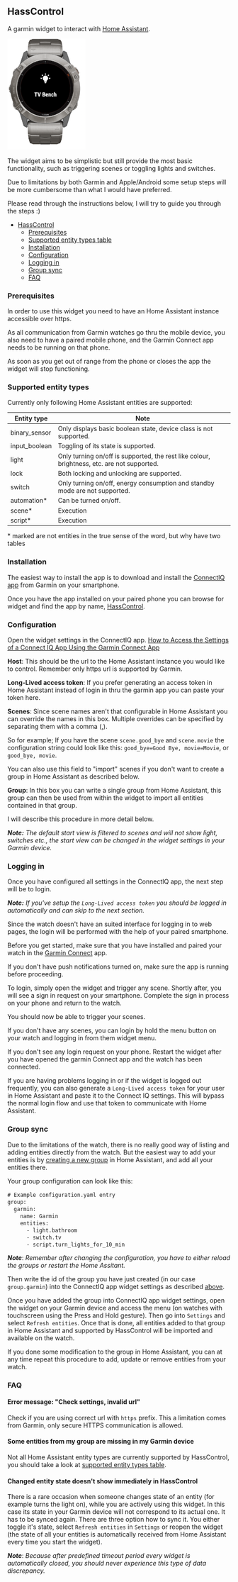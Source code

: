 ## HassControl

A garmin widget to interact with [Home Assistant](https://www.home-assistant.io/).


<img src="resources/screenshots/tactix_delta_1.png" height="250" />


The widget aims to be simplistic but still provide the most basic functionality, such as triggering scenes or toggling lights and switches.

Due to limitations by both Garmin and Apple/Android some setup steps will be more cumbersome than what I would have preferred.

Please read through the instructions below, I will try to guide you through the steps :)

- [HassControl](#hasscontrol)
  - [Prerequisites](#prerequisites)
  - [Supported entity types table](#supported-entity-types)
  - [Installation](#installation)
  - [Configuration](#configuration)
  - [Logging in](#logging-in)
  - [Group sync](#group-sync)
  - [FAQ](#faq)


### Prerequisites
In order to use this widget you need to have an Home Assistant instance accessible over https.

As all communication from Garmin watches go thru the mobile device, you also need to have a paired mobile phone, and the Garmin Connect app needs to be running on that phone.

As soon as you get out of range from the phone or closes the app the widget will stop functioning.


### Supported entity types
Currently only following Home Assistant entities are supported:

Entity type | Note
--- | ---
binary_sensor | Only displays basic boolean state, device class is not supported.
input_boolean | Toggling of its state is supported.
light | Only turning on/off is supported, the rest like colour, brightness, etc. are not supported.
lock | Both locking and unlocking are supported.
switch | Only turning on/off, energy consumption and standby mode are not supported.
automation* | Can be turned on/off.
scene* | Execution
script* | Execution


\* marked are not entities in the true sense of the word, but why have two tables

### Installation
The easiest way to install the app is to download and install the [ConnectIQ app](https://support.garmin.com/en-US/?faq=mmm2rz2WBI3zbdFQYdiwX8) from Garmin on your smartphone.

Once you have the app installed on your paired phone you can browse for widget and find the app by name, [HassControl](https://apps.garmin.com/en-US/apps/47f64742-cf59-4d54-b368-841a347f7c6d).

### Configuration
Open the widget settings in the ConnectIQ app.
[How to Access the Settings of a Connect IQ App Using the Garmin Connect App](https://support.garmin.com/en-US/?faq=SPo0TFvhQO04O36Y5TYRh5)

**Host**: This should be the url to the Home Assistant instance you would like to control. Remember only https url is supported by Garmin.

**Long-Lived access token**: If you prefer generating an access token in Home Assistant instead of login in thru the garmin app you can paste your token here.

**Scenes**: Since scene names aren't that configurable in Home Assistant you can override the names in this box. Multiple overrides can be specified by separating them with a comma (,).

So for example; If you have the scene `scene.good_bye` and `scene.movie` the configuration string could look like this: `good_bye=Good Bye, movie=Movie`, or `good_bye, movie`.

You can also use this field to "import" scenes if you don't want to create a group in Home Assistant as described below.

**Group**: In this box you can write a single group from Home Assistant, this group can then be used from within the widget to import all entities contained in that group.

I will describe this procedure in more detail below.

***Note:*** *The default start view is filtered to scenes and will not show light, switches etc., the start view can be changed in the widget settings in your Garmin device.*

### Logging in
Once you have configured all settings in the ConnectIQ app, the next step will be to login.

***Note:*** *If you've setup the `Long-Lived access token` you should be logged in automatically and can skip to the next section.*

Since the watch doesn't have an suited interface for logging in to web pages, the login will be performed with the help of your paired smartphone.

Before you get started, make sure that you have installed and paired your watch in the [Garmin Connect](https://connect.garmin.com/start/) app.

If you don't have push notifications turned on, make sure the app is running before proceeding.

To login, simply open the widget and trigger any scene. Shortly after, you will see a sign in request on your smartphone. Complete the sign in process on your phone and return to the watch.

You should now be able to trigger your scenes.

If you don't have any scenes, you can login by hold the menu button on your watch and logging in from them widget menu.

If you don't see any login request on your phone. Restart the widget after you have opened the garmin Connect app and the watch has been connected.

If you are having problems logging in or if the widget is logged out frequently, you can also generate a `Long-Lived access token` for your user in Home Assistant and paste it to the Connect IQ settings. This will bypass the normal login flow and use that token to communicate with Home Assistant.


### Group sync
Due to the limitations of the watch, there is no really good way of listing and adding entities directly from the watch.
But the easiest way to add your entities is by [creating a new group](https://www.home-assistant.io/integrations/group/) in Home Assistant, and add all your entities there.

Your group configuration can look like this:
```
# Example configuration.yaml entry
group:
  garmin:
    name: Garmin
    entities:
      - light.bathroom
      - switch.tv
      - script.turn_lights_for_10_min
```
***Note***: *Remember after changing the configuration, you have to either reload the groups or restart the Home Assitant.*

Then write the id of the group you have just created (in our case `group.garmin`) into the ConnectIQ app widget settings as described [above](#configuration).

Once you have added the group into ConnectIQ app widget settings, open the widget on your Garmin device and access the menu (on watches with touchscreen using the Press and Hold gesture). Then go into `Settings` and select `Refresh entities`.
Once that is done, all entities added to that group in Home Assistant and supported by HassControl will be imported and available on the watch.

If you done some modification to the group in Home Assistant, you can at any time repeat this procedure to add, update or remove entities from your watch.

### FAQ

#### Error message: "Check settings, invalid url"
Check if you are using correct url with `https` prefix. This a limitation comes from Garmin, only secure HTTPS communication is allowed.

#### Some entities from my group are missing in my Garmin device
Not all Home Assistant entity types are currently supported by HassControl, you should take a look at [supported entity types table](#supported-entity-types).

#### Changed entity state doesn't show immediately in HassControl
There is a rare occasion when someone changes state of an entity (for example turns the light on), while you are actively using this widget. In this case its state in your Garmin device will not correspond to its actual one. It has to be synced again. There are three option how to sync it. You either toggle it's state, select `Refresh entities` in `Settings` or reopen the widget (the state of all your entities is automatically received from Home Assistant every time you start the widget).

***Note***: *Because after predefined timeout period every widget is automatically closed, you should never experience this type of data discrepancy.*


